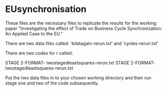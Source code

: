 # EUsynchronisation

These files are the necessary files to replicate the results for the working paper "Investigating the effect of Trade on Business Cycle Synchronization: An Applied Case to the EU."

There are two data files called: 'bilatagain-rerun.txt' and 'cycles-rerun.txt'

There are two codes for r called:

STAGE 2-FORMAT- twostagedleastsquares-rerun.txt
STAGE 2-FORMAT- twostagedleastsquares-rerun.txt

Put the two data files in to your chosen working directory and then run stage one and two of the code subsequently.
